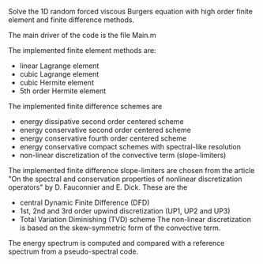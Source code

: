 Solve the 1D random forced viscous Burgers equation with high order finite element and finite difference methods.

The main driver of the code is the file Main.m

The implemented finite element methods are:
  * linear Lagrange element
  * cubic Lagrange element
  * cubic Hermite element
  * 5th order Hermite element
  
The implemented finite difference schemes are
  * energy dissipative second order centered scheme
  * energy conservative second order centered scheme
  * energy conservative fourth order centered scheme
  * energy conservative compact schemes with spectral-like resolution
  * non-linear discretization of the convective term (slope-limiters)
  
The implemented finite difference slope-limiters are chosen from the article "On the spectral and conservation properties of nonlinear discretization operators" by D. Fauconnier and E. Dick. These are the
  * central Dynamic Finite Difference (DFD) 
  * 1st, 2nd and 3rd order upwind discretization (UP1, UP2 and UP3)
  * Total Variation Diminishing (TVD) scheme
The non-linear discretization is based on the skew-symmetric form of the convective term. 
         
The energy spectrum is computed and compared with a reference spectrum from a pseudo-spectral code.